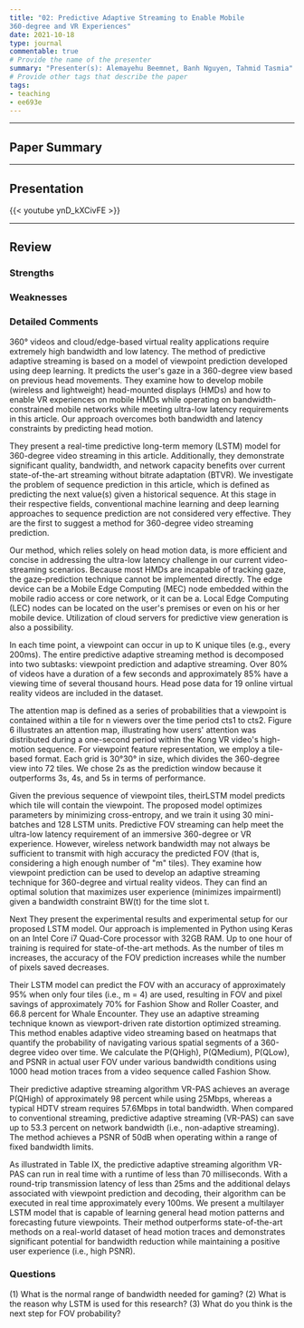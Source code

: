 ```yaml
---
title: "02: Predictive Adaptive Streaming to Enable Mobile
360-degree and VR Experiences"
date: 2021-10-18
type: journal
commentable: true
# Provide the name of the presenter
summary: "Presenter(s): Alemayehu Beemnet, Banh Nguyen, Tahmid Tasmia"
# Provide other tags that describe the paper
tags:
- teaching
- ee693e
---
```

***
## Paper Summary

***
## Presentation
{{< youtube ynD_kXCivFE >}}
***
## Review
### Strengths


### Weaknesses


### Detailed Comments
360° videos and cloud/edge-based virtual reality applications require extremely high bandwidth and low latency. The method of predictive adaptive streaming is based on a model of viewpoint prediction developed using deep learning. It predicts the user's gaze in a 360-degree view based on previous head movements. They examine how to develop mobile (wireless and lightweight) head-mounted displays (HMDs) and how to enable VR experiences on mobile HMDs while operating on bandwidth-constrained mobile networks while meeting ultra-low latency requirements in this article. Our approach overcomes both bandwidth and latency constraints by predicting head motion.

They present a real-time predictive long-term memory (LSTM) model for 360-degree video streaming in this article. Additionally, they demonstrate significant quality, bandwidth, and network capacity benefits over current state-of-the-art streaming without bitrate adaptation (BTVR). We investigate the problem of sequence prediction in this article, which is defined as predicting the next value(s) given a historical sequence. At this stage in their respective fields, conventional machine learning and deep learning approaches to sequence prediction are not considered very effective. They are the first to suggest a method for 360-degree video streaming prediction.


Our method, which relies solely on head motion data, is more efficient and concise in addressing the ultra-low latency challenge in our current video-streaming scenarios. Because most HMDs are incapable of tracking gaze, the gaze-prediction technique cannot be implemented directly. The edge device can be a Mobile Edge Computing (MEC) node embedded within the mobile radio access or core network, or it can be a. Local Edge Computing (LEC) nodes can be located on the user's premises or even on his or her mobile device. Utilization of cloud servers for predictive view generation is also a possibility.



In each time point, a viewpoint can occur in up to K unique tiles (e.g., every 200ms). The entire predictive adaptive streaming method is decomposed into two subtasks: viewpoint prediction and adaptive streaming. Over 80% of videos have a duration of a few seconds and approximately 85% have a viewing time of several thousand hours. Head pose data for 19 online virtual reality videos are included in the dataset.



The attention map is defined as a series of probabilities that a viewpoint is contained within a tile for n viewers over the time period cts1 to cts2. Figure 6 illustrates an attention map, illustrating how users' attention was distributed during a one-second period within the Kong VR video's high-motion sequence. For viewpoint feature representation, we employ a tile-based format. Each grid is 30°30° in size, which divides the 360-degree view into 72 tiles. We chose 2s as the prediction window because it outperforms 3s, 4s, and 5s in terms of performance.



Given the previous sequence of viewpoint tiles, theirLSTM model predicts which tile will contain the viewpoint. The proposed model optimizes parameters by minimizing cross-entropy, and we train it using 30 mini-batches and 128 LSTM units. Predictive FOV streaming can help meet the ultra-low latency requirement of an immersive 360-degree or VR experience. However, wireless network bandwidth may not always be sufficient to transmit with high accuracy the predicted FOV (that is, considering a high enough number of "m" tiles). They examine how viewpoint prediction can be used to develop an adaptive streaming technique for 360-degree and virtual reality videos. They can find an optimal solution that maximizes user experience (minimizes impairmentI) given a bandwidth constraint BW(t) for the time slot t.



Next They present the experimental results and experimental setup for our proposed LSTM model. Our approach is implemented in Python using Keras on an Intel Core i7 Quad-Core processor with 32GB RAM. Up to one hour of training is required for state-of-the-art methods. As the number of tiles m increases, the accuracy of the FOV prediction increases while the number of pixels saved decreases.



Their LSTM model can predict the FOV with an accuracy of approximately 95% when only four tiles (i.e., m = 4) are used, resulting in FOV and pixel savings of approximately 70% for Fashion Show and Roller Coaster, and 66.8 percent for Whale Encounter. They use an adaptive streaming technique known as viewport-driven rate distortion optimized streaming. This method enables adaptive video streaming based on heatmaps that quantify the probability of navigating various spatial segments of a 360-degree video over time. We calculate the P(QHigh), P(QMedium), P(QLow), and PSNR in actual user FOV under various bandwidth conditions using 1000 head motion traces from a video sequence called Fashion Show.



Their predictive adaptive streaming algorithm VR-PAS achieves an average P(QHigh) of approximately 98 percent while using 25Mbps, whereas a typical HDTV stream requires 57.6Mbps in total bandwidth. When compared to conventional streaming, predictive adaptive streaming (VR-PAS) can save up to 53.3 percent on network bandwidth (i.e., non-adaptive streaming). The method achieves a PSNR of 50dB when operating within a range of fixed bandwidth limits.



As illustrated in Table IX, the predictive adaptive streaming algorithm VR-PAS can run in real time with a runtime of less than 70 milliseconds. With a round-trip transmission latency of less than 25ms and the additional delays associated with viewpoint prediction and decoding, their algorithm can be executed in real time approximately every 100ms. We present a multilayer LSTM model that is capable of learning general head motion patterns and forecasting future viewpoints. Their method outperforms state-of-the-art methods on a real-world dataset of head motion traces and demonstrates significant potential for bandwidth reduction while maintaining a positive user experience (i.e., high PSNR).

### Questions
(1) What is the normal range of bandwidth needed for gaming?
(2) What is the reason why LSTM is used for this research?
(3) What do you think is the next step for FOV probability?
